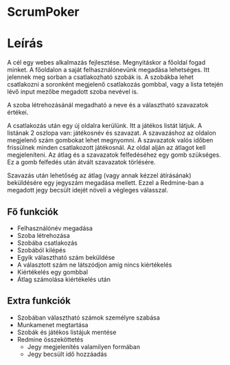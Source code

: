 # ScrumPoker

# Leírás
A cél egy webes alkalmazás fejlesztése. Megnyitáskor a főoldal fogad minket. A főoldalon a saját felhasználónevünk megadása lehetséges. Itt jelennek meg sorban a csatlakozható szobák is. A szobákba lehet csatlakozni a soronként megjelenő csatlakozás gombbal, vagy a lista tetején lévő input mezőbe megadott szoba nevével is.

A szoba létrehozásánál megadható a neve és a választható szavazatok értékei.

A csatlakozás után egy új oldalra kerülünk. Itt a játékos listát látjuk. A listának 2 oszlopa van: játékosnév és szavazat. A szavazáshoz az oldalon megjelenő szám gombokat lehet megnyomni. A szavazatok valós időben frissülnek minden csatlakozott játékosnál. Az oldal alján az átlagot kell megjeleníteni. Az átlag és a szavazatok felfedéséhez egy gomb szükséges. Ez a gomb felfedés után átvált szavazatok törlésére.

Szavazás után lehetőség az átlag (vagy annak kézzel átírásának) beküldésére egy jegyszám megadása mellett. Ezzel a Redmine-ban a megadott jegy becsült idejét növeli a végleges válasszal.

## Fő funkciók
* Felhasználónév megadása
* Szoba létrehozása
* Szobába csatlakozás
* Szobából kilépés
* Egyik választható szám beküldése
* A választott szám ne látszódjon amíg nincs kiértékelés
* Kiértékelés egy gombbal
* Átlag számolása kiértékelés után

## Extra funkciók
* Szobában választható számok személyre szabása
* Munkamenet megtartása
* Szobák és játékos listájuk mentése
* Redmine összeköttetés
  * Jegy megjelenítés valamilyen formában
  * Jegy becsült idő hozzáadás